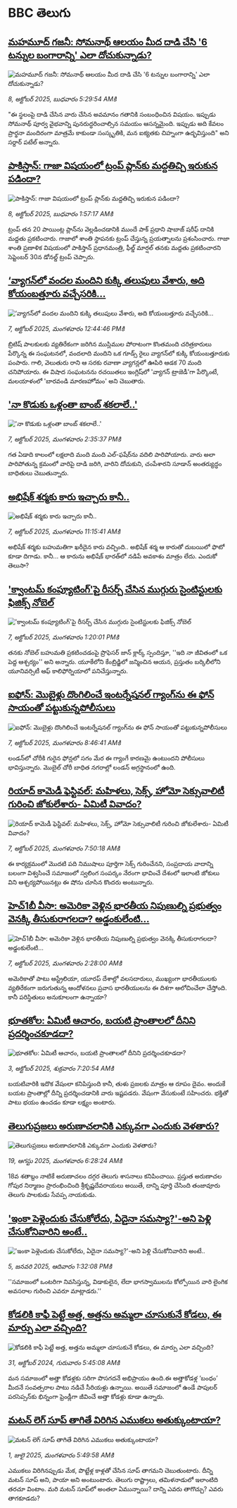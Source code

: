 # BBC తెలుగు## [మహమూద్ గజనీ: సోమనాథ్ ఆలయం మీద దాడి చేసి '6 టన్నుల బంగారాన్ని' ఎలా దోచుకున్నాడు?](https://www.bbc.com/telugu/articles/c1l83pl0p9lo?at_medium=RSS&at_campaign=rss?at_campaign=githubrss)![మహమూద్ గజనీ: సోమనాథ్ ఆలయం మీద దాడి చేసి '6 టన్నుల బంగారాన్ని' ఎలా దోచుకున్నాడు?](https://ichef.bbci.co.uk/ace/standard/240/cpsprodpb/dbb5/live/a4971b80-a40a-11f0-b741-177e3e2c2fc7.jpg)_8, అక్టోబర్ 2025, బుధవారం 5:29:54 AMకి_"ఈ స్థలంపై దాడి చేసిన వారు చేసిన అవమానం గతానికి సంబంధించిన విషయం. ఇప్పుడు సోమనాథ్ పూర్వ వైభవాన్ని పునరుద్ధరించాల్సిన సమయం ఆసన్నమైంది. ఇప్పుడు అది కేవలం ప్రార్థనా మందిరంగా మాత్రమే కాకుండా సంస్కృతికి, మన ఐక్యతకు చిహ్నంగా ఉద్భవిస్తుంది"  అని సర్దార్ పటేల్ అన్నారు.## [పాకిస్తాన్: గాజా విషయంలో ట్రంప్ ప్లాన్‌కు మద్దతిచ్చి ఇరుకున పడిందా?](https://www.bbc.com/telugu/articles/cgmzr3lx83vo?at_medium=RSS&at_campaign=rss?at_campaign=githubrss)![పాకిస్తాన్: గాజా విషయంలో ట్రంప్ ప్లాన్‌కు మద్దతిచ్చి ఇరుకున పడిందా?](https://ichef.bbci.co.uk/ace/ws/240/cpsprodpb/7366/live/39c8dd30-a37d-11f0-92db-77261a15b9d2.jpg)_8, అక్టోబర్ 2025, బుధవారం 1:57:17 AMకి_ట్రంప్ తన 20 పాయింట్ల ప్లాన్‌ను వెల్లడించడానికి ముందే పాక్ ప్రధాని షాబాజ్ షరీఫ్ దానికి మద్దతు ప్రకటించారు. గాజాలో శాంతి స్థాపనకు ట్రంప్‌ చేస్తున్న ప్రయత్నాలను ప్రశంసించారు. గాజా శాంతి ప్రణాళిక విషయంలో పాకిస్తాన్ ప్రధానమంత్రి, ఫీల్డ్ మార్షల్‌ తనకు మద్దతు ప్రకటించారని సెప్టెంబర్ 30న డోనల్డ్ ట్రంప్ చెప్పారు.## [‘వ్యాగన్‌లో వందల మందిని కుక్కి తలుపులు వేశారు, అది కోయంబత్తూరు వచ్చేసరికి...](https://www.bbc.com/telugu/articles/c75q0p4n0ero?at_medium=RSS&at_campaign=rss?at_campaign=githubrss)![‘వ్యాగన్‌లో వందల మందిని కుక్కి తలుపులు వేశారు, అది కోయంబత్తూరు వచ్చేసరికి...](https://ichef.bbci.co.uk/ace/ws/240/cpsprodpb/f69a/live/72f7f900-a36a-11f0-928c-71dbb8619e94.jpg)_7, అక్టోబర్ 2025, మంగళవారం 12:44:46 PMకి_బ్రిటిష్ పాలకులకు వ్యతిరేకంగా జరిగిన ముస్లిముల పోరాటంగా కొంతమంది చరిత్రకారులు పేర్కొన్న ఈ సంఘటనలో, వందలాది మందిని ఒక గూడ్స్ రైలు వ్యాగన్‌లో కుక్కి కోయంబత్తూరుకు పంపారు. 
గాలి, వెలుతురు రాని ఆ సరకు రవాణా వ్యాగన్లలో ఊపిరి ఆడక 70 మంది చనిపోయారు. ఈ విషాద సంఘటనను రచయితలు ఇంగ్లిష్‌లో 'వ్యాగన్ ట్రాజెడీ'గా పేర్కొంటే, మలయాళంలో 'బారవండి మారణహోమం' అని చెబుతారు.## ['నా కొడుకు ఒళ్లంతా బాంబ్ శకలాలే..'](https://www.bbc.com/telugu/articles/ckg28gvkvl7o?at_medium=RSS&at_campaign=rss?at_campaign=githubrss)!['నా కొడుకు ఒళ్లంతా బాంబ్ శకలాలే..'](https://ichef.bbci.co.uk/ace/ws/240/cpsprodpb/fd67/live/731f9be0-a383-11f0-b741-177e3e2c2fc7.jpg)_7, అక్టోబర్ 2025, మంగళవారం 2:35:37 PMకి_గత ఏడాది కాలంలో లక్షలాది మంది  మంది ఎల్-ఫషేర్‌ను వదిలి పారిపోయారు. వారు అలా పారిపోతున్న క్రమంలో వారిపై దాడి జరిగి, వారిని దోచుకుని, చంపేశారని సూడాన్ అంతర్యుద్ధం బాధితులు చెబుతున్నారు.## [అభిషేక్ శర్మకు కారు ఇచ్చారు కానీ..](https://www.bbc.com/telugu/articles/c2dnw6z86wxo?at_medium=RSS&at_campaign=rss?at_campaign=githubrss)![అభిషేక్ శర్మకు కారు ఇచ్చారు కానీ..](https://ichef.bbci.co.uk/ace/ws/240/cpsprodpb/84b7/live/6c203c20-a36d-11f0-928c-71dbb8619e94.jpg)_7, అక్టోబర్ 2025, మంగళవారం 11:15:41 AMకి_అభిషేక్ శర్మకు బహుమతిగా ఖరీదైన కారు వచ్చింది.. అభిషేక్ శర్మ ఆ కారుతో దుబయిలో ఫొటో కూడా దిగాడు. కానీ... ఆ కారును అభిషేక్ భారత్‌లో నడిపే అవకాశం మాత్రం లేదు.
ఎందుకో తెలుసా?## ['క్వాంటమ్ కంప్యూటింగ్'పై రీసర్చ్‌ చేసిన ముగ్గురు సైంటిస్టులకు ఫిజిక్స్ నోబెల్](https://www.bbc.com/telugu/articles/c1kwx9lzr09o?at_medium=RSS&at_campaign=rss?at_campaign=githubrss)!['క్వాంటమ్ కంప్యూటింగ్'పై రీసర్చ్‌ చేసిన ముగ్గురు సైంటిస్టులకు ఫిజిక్స్ నోబెల్](https://ichef.bbci.co.uk/ace/ws/240/cpsprodpb/ef14/live/4662fd10-a37c-11f0-b741-177e3e2c2fc7.jpg)_7, అక్టోబర్ 2025, మంగళవారం 1:20:01 PMకి_తనకు నోబెల్ బహుమతి ప్రకటించడంపై ప్రొఫెసర్ జాన్ క్లార్క్ స్పందిస్తూ, ''ఇది నా జీవితంలో ఒక పెద్ద ఆశ్చర్యం'' అని అన్నారు. యూకేలోని కేంబ్రిడ్జిలో జన్మించిన ఆయన, ప్రస్తుతం బర్కిలీలోని యూనివర్సిటీ ఆఫ్ కాలిఫోర్నియాలో పనిచేస్తున్నారు.## [ఐఫోన్: మొబైళ్లు దొంగిలించే  ఇంటర్నేషనల్ గ్యాంగ్‌ను ఈ ఫోన్ సాయంతో  పట్టుకున్నపోలీసులు](https://www.bbc.com/telugu/articles/c0lkr5x4d17o?at_medium=RSS&at_campaign=rss?at_campaign=githubrss)![ఐఫోన్: మొబైళ్లు దొంగిలించే  ఇంటర్నేషనల్ గ్యాంగ్‌ను ఈ ఫోన్ సాయంతో  పట్టుకున్నపోలీసులు](https://ichef.bbci.co.uk/ace/ws/240/cpsprodpb/5580/live/e2222990-a356-11f0-b851-f9c6d6c288f7.jpg)_7, అక్టోబర్ 2025, మంగళవారం 8:46:41 AMకి_లండన్‌లో చోరీకి గురైన ఫోన్లలో సగం మేర ఈ గ్యాంగే కారణమై ఉంటుందని పోలీసులు భావిస్తున్నారు. మొబైల్ చోరీ బాధిత నగరాల్లో లండన్‌ అగ్రస్థానంలో ఉంది.## [రియాద్ కామెడీ ఫెస్టివల్: మహిళలు, సెక్స్, హోమో సెక్సువాలిటీ ‌గురించి జోకులేశారు- ఏమిటీ వివాదం?](https://www.bbc.com/telugu/articles/cgkn5rg42l2o?at_medium=RSS&at_campaign=rss?at_campaign=githubrss)![రియాద్ కామెడీ ఫెస్టివల్: మహిళలు, సెక్స్, హోమో సెక్సువాలిటీ ‌గురించి జోకులేశారు- ఏమిటీ వివాదం?](https://ichef.bbci.co.uk/ace/ws/240/cpsprodpb/b0fb/live/f79b9ef0-a2ca-11f0-b951-27b26e912455.jpg)_7, అక్టోబర్ 2025, మంగళవారం 7:50:18 AMకి_ఈ కార్యక్రమంలో మొదటి పది నిముషాలు పూర్తిగా సెక్స్ గురించేనని, సంప్రదాయ వాదాన్ని బలంగా విశ్వసించే సమాజంలో స్వలింగ సంపర్కం నేరంగా భావించే దేశంలో ఇలాంటి జోకులు విని ఆశ్చర్యపోయినట్లు ఈ షోను చూసిన కొందరు అంటున్నారు.## [హెచ్1బీ వీసా: అమెరికా వెళ్లిన భారతీయ నిపుణుల్ని ప్రభుత్వం వెనక్కి తీసుకురాగలదా? అడ్డంకులేంటి...](https://www.bbc.com/telugu/articles/cy8rzn8mez9o?at_medium=RSS&at_campaign=rss?at_campaign=githubrss)![హెచ్1బీ వీసా: అమెరికా వెళ్లిన భారతీయ నిపుణుల్ని ప్రభుత్వం వెనక్కి తీసుకురాగలదా? అడ్డంకులేంటి...](https://ichef.bbci.co.uk/ace/standard/240/cpsprodpb/8652/live/3159b4e0-a327-11f0-928c-71dbb8619e94.jpg)_7, అక్టోబర్ 2025, మంగళవారం 2:28:00 AMకి_అమెరికాతో పాటు ఆస్ట్రేలియా, యూరప్ దేశాల్లో వలసదారులు, ముఖ్యంగా భారతీయులకు వ్యతిరేకంగా జరుగుతున్న ఆందోళనలు ప్రవాస భారతీయులను  ఈ దిశగా ఆలోచించేలా చేస్తోంది. కానీ పరిస్థితులు అనుకూలంగా ఉన్నాయా?## [భూతకోల: ఏమిటీ ఆచారం, బయటి ప్రాంతాలలో దీనిని ప్రదర్శించకూడదా?](https://www.bbc.com/telugu/articles/cr5qjnvzg7no?at_medium=RSS&at_campaign=rss?at_campaign=githubrss)![భూతకోల: ఏమిటీ ఆచారం, బయటి ప్రాంతాలలో దీనిని ప్రదర్శించకూడదా?](https://ichef.bbci.co.uk/ace/ws/240/cpsprodpb/c56a/live/c8838e90-9f8f-11f0-b741-177e3e2c2fc7.jpg)_3, అక్టోబర్ 2025, శుక్రవారం 7:20:54 AMకి_బయటివారికి ఇదొక వేషంలా కనిపిస్తుంది కానీ, తుళు ప్రజలకు మాత్రం ఆ రూపం దైవం. అందుకే బయట ప్రాంతాల్లో దీన్ని ప్రదర్శించడానికి వారు ఇష్టపడరు. వేషంగా వేసుకుంటే సహించరు. భక్తితో పాటు భయం ఉంచడం కూడా లక్ష్యం అంటారు.## [తెలుగుప్రజలు అరుణాచలానికి ఎక్కువగా ఎందుకు వెళతారు?](https://www.bbc.com/telugu/articles/c8jp32zrzxpo?at_medium=RSS&at_campaign=rss?at_campaign=githubrss)![తెలుగుప్రజలు అరుణాచలానికి ఎక్కువగా ఎందుకు వెళతారు?](https://ichef.bbci.co.uk/ace/ws/240/cpsprodpb/cf2d/live/01932bf0-7d85-11f0-98a0-956f61945264.jpg)_19, ఆగస్టు 2025, మంగళవారం 6:28:24 AMకి_18వ శతాబ్దం నాటికే అరుణాచలం దగ్గర తెలుగు శాసనాలు కనిపించాయి. ప్రస్తుత అరుణాచల గోపుర నిర్మాణం ప్రారంభించింది శ్రీకృష్ణదేవరాయలు అయితే, దాన్ని పూర్తి చేసింది తంజావూరు తెలుగు పాలకుడు సేవప్ప నాయకుడు.## ['ఇంకా పెళ్లెందుకు చేసుకోలేదు, ఏదైనా సమస్యా?'-అని పెళ్లి చేసుకోనివారిని అంటే..](https://www.bbc.com/telugu/articles/cgq1w3lz7yyo?at_medium=RSS&at_campaign=rss?at_campaign=githubrss)!['ఇంకా పెళ్లెందుకు చేసుకోలేదు, ఏదైనా సమస్యా?'-అని పెళ్లి చేసుకోనివారిని అంటే..](https://ichef.bbci.co.uk/ace/ws/240/cpsprodpb/f6de/live/72c94a60-cb3e-11ef-87df-d575b9a434a4.jpg)_5, జనవరి 2025, ఆదివారం 1:32:08 PMకి_''సమాజంలో ఒంటరిగా నివసిస్తున్న, విడాకులైన, లేదా భాగస్వాములను కోల్పోయిన వారి లైంగిక అవసరాల గురించి ఎవరూ మాట్లాడరు.''## [కోడలికి కాఫీ పెట్టే అత్త, అత్తను అమ్మలా చూసుకునే కోడలు, ఈ మార్పు ఎలా వచ్చింది?](https://www.bbc.com/telugu/articles/c1l41zl8el2o?at_medium=RSS&at_campaign=rss?at_campaign=githubrss)![కోడలికి కాఫీ పెట్టే అత్త, అత్తను అమ్మలా చూసుకునే కోడలు, ఈ మార్పు ఎలా వచ్చింది?](https://ichef.bbci.co.uk/ace/ws/240/cpsprodpb/2b61/live/9176a6d0-8b0e-11ef-a81b-b1eda9741da3.jpg)_31, అక్టోబర్ 2024, గురువారం 5:45:08 AMకి_మన సమాజంలో అత్తా కోడళ్లకు సరిగా పొసగదనే అభిప్రాయం ఉంది.ఈ అత్తాకోడళ్ల ‘బంధం’ మీదనే సంవత్సరాల పాటు నడిచే సీరియళ్లు ఉన్నాయి. అయితే సమాజంలో ఉండే పాపులర్ పరసెప్సన్‌కు భిన్నంగా ఫ్రెండ్లీగా జీవించే అత్తా కోడళ్లు కూడా ఉన్నారు.## [మటన్ లెగ్ సూప్ తాగితే విరిగిన ఎముకలు అతుక్కుంటాయా?](https://www.bbc.com/telugu/articles/c0l4g92j8kzo?at_medium=RSS&at_campaign=rss?at_campaign=githubrss)![మటన్ లెగ్ సూప్ తాగితే విరిగిన ఎముకలు అతుక్కుంటాయా?](https://ichef.bbci.co.uk/ace/ws/240/cpsprodpb/b31e/live/cce532c0-6d41-11f0-9462-bb509dc78127.jpg)_1, జులై 2025, మంగళవారం 5:49:58 AMకి_ఎముకలు విరిగినప్పుడు మేక, పొట్టేళ్ల కాళ్లతో చేసిన సూప్ తాగమని చెబుతుంటారు. దీన్ని మటన్ సూప్ అని, పాయా అని అంటుంటారు. తెలుగు రాష్ట్రాలు, తమిళనాడులో ఇలాంటిది తరచూ వింటాం. మరి మటన్ సూప్‌లో అంతలా ఏమున్నాయి? దాన్ని ఎవరు తాగొచ్చు? ఎవరు తాగకూడదు?